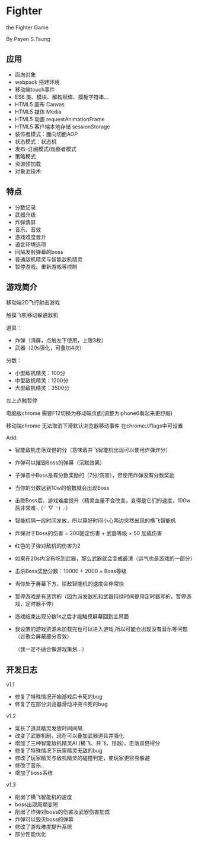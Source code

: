 # Fighter

the Fighter Game

By Payen S.Tsung

## 应用

 - 面向对象
 - webpack 搭建环境
 - 移动端touch事件
 - ES6 类、模块、解构赋值、模板字符串...
 - HTML5 画布 Canvas
 - HTML5 媒体 Media
 - HTML5 动画 requestAnimationFrame
 - HTML5 客户端本地存储 sessionStorage
 - 装饰者模式：面向切面AOP
 - 状态模式：状态机
 - 发布-订阅模式/观察者模式
 - 策略模式
 - 资源预加载
 - 对象池技术

## 特点

 - 分数记录
 - 武器升级
 - 炸弹清屏
 - 音乐、音效
 - 游戏难度晋升
 - 语言环境选项
 - 间隔发射弹幕的boss
 - 普通敌机精灵与智能敌机精灵
 - 暂停游戏、重新游戏等控制

 
## 游戏简介
 
 移动端2D飞行射击游戏

 触摸飞机移动躲避敌机
 
 道具：

 - 炸弹（清屏，点触左下使用，上限3枚）
 - 武器（20s强化，可叠加4次）
 
 分数：

 - 小型敌机精灵：100分
 - 中型敌机精灵：1200分
 - 大型敌机精灵：3500分
 
 左上点触暂停

 电脑版chrome 需要F12切换为移动端页面(调整为iphone6看起来更舒服)

 移动端chrome 无法取消下滑默认浏览器移动事件 在chrome://flags中可设置

Add:

 - 智能敌机击落双倍的分（意味着并飞智能机出现可以使用炸弹炸分）
 - 炸弹可以摧毁Boss的弹幕（沉默效果）
 - 子弹击中Boss是有分数奖励的（7分/伤害），但使用炸弹没有分数奖励
 - 当你的分数达到10w的倍数就会出现Boss
 - 击败Boss后，游戏难度提升（精灵血量不会改变，变得是它们的速度，100w后非常难╮(╯▽╰)╭）
 - 智能机隔一段时间发放，所以算好时间小心两边突然出现的横飞智能机
 - 炸弹对于Boss的伤害 = 200固定伤害 + 武器等级 × 50 加成伤害
 - 红色的子弹对敌机的伤害为2
 - 如果在20s内没有吃到武器，那么武器就会变成最渣（运气也是游戏的一部分）
 - 击杀Boss奖励分数：10000 + 2000 × Boss等级
 - 当你处于屏幕下方，锁敌智能机的速度会非常快
 - 暂停游戏是有惩罚的（因为派发敌机和武器持续时间是用定时器写的，暂停游戏，定时器不停）
 - 游戏结束出现分数1s之后才能触摸屏幕回到主界面
 - 我设置的游戏资源未加载完也可以进入游戏,所以可能会出现没有音乐等问题（谷歌会屏蔽部分音效）

	（我一定不适合做游戏策划...）

## 开发日志

v1.1

 - 修复了特殊情况开始游戏后卡死的bug
 - 修复了在部分浏览器滑动冲突卡死的bug

v1.2

 - 延长了道具精灵发放时间间隔
 - 改变了武器机制，现在可以叠加武器道具并强化
 - 增加了三种智能敌机精灵AI (横飞、并飞、锁敌)，击落双倍得分
 - 修复了特殊情况下玩家精灵无敌的bug
 - 修改了玩家精灵与敌机精灵的碰撞判定，使玩家更容易躲避
 - 修改了音乐..
 - 增加了boss系统

v1.3

 - 削弱了横飞智能机的速度
 - boss出现周期变短
 - 削弱了炸弹对boss的伤害及武器伤害加成
 - 炸弹可以毁灭boss的弹幕
 - 修改了游戏难度提升系统
 - 部分性能优化